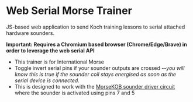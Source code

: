 Web Serial Morse Trainer
===

JS-based web application to send Koch training lessons to serial attached hardware sounders.

**Important: Requires a Chromium based browser (Chrome/Edge/Brave) in order to leverage the web serial API**

* This trainer is for International Morse
* Toggle invert serial pins if your sounder outputs are crossed *--you will know this is true if the sounder coil stays energised as soon as the serial device is connected.*
* This is designed to work with the [MorseKOB sounder driver circuit](https://sites.google.com/site/morsekob/morsekob25/interface#h.p_BVV-h37Wxtzn) where the sounder is activated using pins 7 and 5